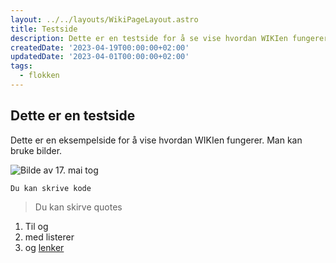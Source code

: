 ```yaml
---
layout: ../../layouts/WikiPageLayout.astro
title: Testside
description: Dette er en testside for å se vise hvordan WIKIen fungerer
createdDate: '2023-04-19T00:00:00+02:00'
updatedDate: '2023-04-01T00:00:00+02:00'
tags:
  - flokken
---
```

## Dette er en testside

Dette er en eksempelside for å vise hvordan WIKIen fungerer. Man kan bruke bilder.

![Bilde av 17. mai tog](/img/upload/flaggborg.jpg)

```
Du kan skrive kode
```

> Du kan skirve quotes



1. Til og 
2. med listerer
3. og [lenker](nadderud.no)
